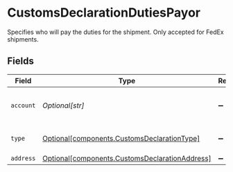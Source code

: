 # CustomsDeclarationDutiesPayor

Specifies who will pay the duties for the shipment. Only accepted for FedEx shipments.


## Fields

| Field                                                                                                  | Type                                                                                                   | Required                                                                                               | Description                                                                                            | Example                                                                                                |
| ------------------------------------------------------------------------------------------------------ | ------------------------------------------------------------------------------------------------------ | ------------------------------------------------------------------------------------------------------ | ------------------------------------------------------------------------------------------------------ | ------------------------------------------------------------------------------------------------------ |
| `account`                                                                                              | *Optional[str]*                                                                                        | :heavy_minus_sign:                                                                                     | Account number to be billed for duties.                                                                | 2323434543                                                                                             |
| `type`                                                                                                 | [Optional[components.CustomsDeclarationType]](../../models/components/customsdeclarationtype.md)       | :heavy_minus_sign:                                                                                     | Party to be billed for duties.                                                                         | THIRD_PARTY                                                                                            |
| `address`                                                                                              | [Optional[components.CustomsDeclarationAddress]](../../models/components/customsdeclarationaddress.md) | :heavy_minus_sign:                                                                                     | N/A                                                                                                    |                                                                                                        |